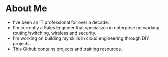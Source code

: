 # About Me

<!--
**mikeovu/mikeovu** is a ✨ _special_ ✨ repository because its `README.md` (this file) appears on your GitHub profile. -->

- I've been an IT professional for over a decade.
- I'm currently a Sales Engineer that specializes in enterprise networking - routing/switching, wireless and security.
- I'm working on building my skills in cloud engineering through DIY projects.
- This Github contains projects and training resources.



